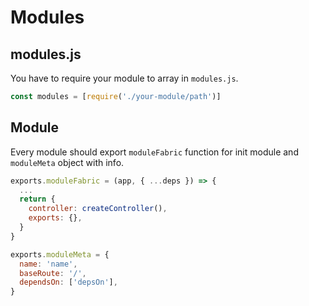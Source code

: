 # Modules

## modules.js

You have to require your module to array in `modules.js`.

```javascript
const modules = [require('./your-module/path')]
```

## Module

Every module should export `moduleFabric` function for init module and `moduleMeta` object with info.

```javascript
exports.moduleFabric = (app, { ...deps }) => {
  ...
  return {
    controller: createController(),
    exports: {},
  }
}

exports.moduleMeta = {
  name: 'name',
  baseRoute: '/',
  dependsOn: ['depsOn'],
}
```
